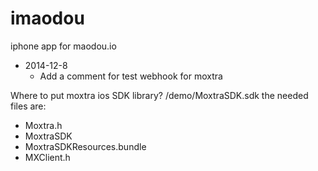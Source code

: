 imaodou
=======

iphone app for maodou.io

* 2014-12-8
  - Add a comment for test webhook for moxtra
  
Where to put moxtra ios SDK library?
/demo/MoxtraSDK.sdk
the needed files are:
  - Moxtra.h
  - MoxtraSDK
  - MoxtraSDKResources.bundle
  - MXClient.h

